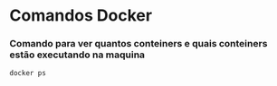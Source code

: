 # Comandos Docker 

### Comando para ver quantos conteiners e quais conteiners estão executando na maquina 

```
docker ps
```
